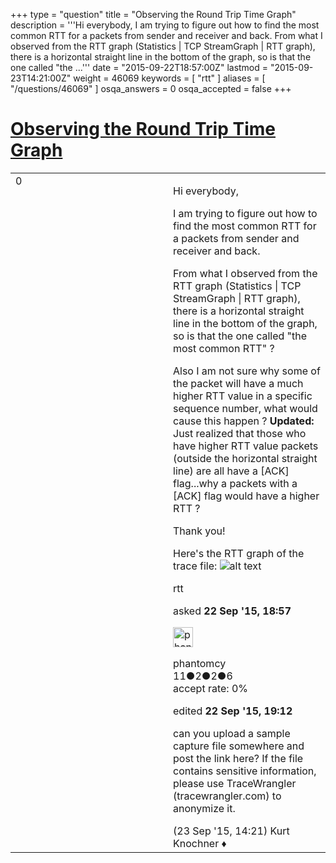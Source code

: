 +++
type = "question"
title = "Observing the Round Trip Time Graph"
description = '''Hi everybody, I am trying to figure out how to find the most common RTT for a packets from sender and receiver and back. From what I observed from the RTT graph (Statistics | TCP StreamGraph | RTT graph), there is a horizontal straight line in the bottom of the graph, so is that the one called &quot;the ...'''
date = "2015-09-22T18:57:00Z"
lastmod = "2015-09-23T14:21:00Z"
weight = 46069
keywords = [ "rtt" ]
aliases = [ "/questions/46069" ]
osqa_answers = 0
osqa_accepted = false
+++

<div class="headNormal">

# [Observing the Round Trip Time Graph](/questions/46069/observing-the-round-trip-time-graph)

</div>

<div id="main-body">

<div id="askform">

<table id="question-table" style="width:100%;"><colgroup><col style="width: 50%" /><col style="width: 50%" /></colgroup><tbody><tr class="odd"><td style="width: 30px; vertical-align: top"><div class="vote-buttons"><span id="post-46069-upvote" class="ajax-command post-vote up" rel="nofollow" title="I like this post (click again to cancel)"> </span><div id="post-46069-score" class="post-score" title="current number of votes">0</div><span id="post-46069-downvote" class="ajax-command post-vote down" rel="nofollow" title="I dont like this post (click again to cancel)"> </span> <span id="favorite-mark" class="ajax-command favorite-mark" rel="nofollow" title="mark/unmark this question as favorite (click again to cancel)"> </span><div id="favorite-count" class="favorite-count"></div></div></td><td><div id="item-right"><div class="question-body"><p>Hi everybody,</p><p>I am trying to figure out how to find the most common RTT for a packets from sender and receiver and back.</p><p>From what I observed from the RTT graph (Statistics | TCP StreamGraph | RTT graph), there is a horizontal straight line in the bottom of the graph, so is that the one called "the most common RTT" ?</p><p>Also I am not sure why some of the packet will have a much higher RTT value in a specific sequence number, what would cause this happen ? <strong>Updated:</strong> Just realized that those who have higher RTT value packets (outside the horizontal straight line) are all have a [ACK] flag...why a packets with a [ACK] flag would have a higher RTT ?</p><p>Thank you!</p><p>Here's the RTT graph of the trace file: <img src="https://osqa-ask.wireshark.org/upfiles/RTT_oKc8Irx.png" alt="alt text" /></p></div><div id="question-tags" class="tags-container tags"><span class="post-tag tag-link-rtt" rel="tag" title="see questions tagged &#39;rtt&#39;">rtt</span></div><div id="question-controls" class="post-controls"></div><div class="post-update-info-container"><div class="post-update-info post-update-info-user"><p>asked <strong>22 Sep '15, 18:57</strong></p><img src="https://secure.gravatar.com/avatar/e6ff2184109221c8715a8ede1bf5eacc?s=32&amp;d=identicon&amp;r=g" class="gravatar" width="32" height="32" alt="phantomcy&#39;s gravatar image" /><p><span>phantomcy</span><br />
<span class="score" title="11 reputation points">11</span><span title="2 badges"><span class="badge1">●</span><span class="badgecount">2</span></span><span title="2 badges"><span class="silver">●</span><span class="badgecount">2</span></span><span title="6 badges"><span class="bronze">●</span><span class="badgecount">6</span></span><br />
<span class="accept_rate" title="Rate of the user&#39;s accepted answers">accept rate:</span> <span title="phantomcy has no accepted answers">0%</span></p></img></div><div class="post-update-info post-update-info-edited"><p><span> edited <strong>22 Sep '15, 19:12</strong> </span></p></div></div><div id="comments-container-46069" class="comments-container"><span id="46090"></span><div id="comment-46090" class="comment"><div id="post-46090-score" class="comment-score"></div><div class="comment-text"><p>can you upload a sample capture file somewhere and post the link here? If the file contains sensitive information, please use TraceWrangler (tracewrangler.com) to anonymize it.</p></div><div id="comment-46090-info" class="comment-info"><span class="comment-age">(23 Sep '15, 14:21)</span> <span class="comment-user userinfo">Kurt Knochner ♦</span></div></div></div><div id="comment-tools-46069" class="comment-tools"></div><div class="clear"></div><div id="comment-46069-form-container" class="comment-form-container"></div><div class="clear"></div></div></td></tr></tbody></table>

</div>

</div>

